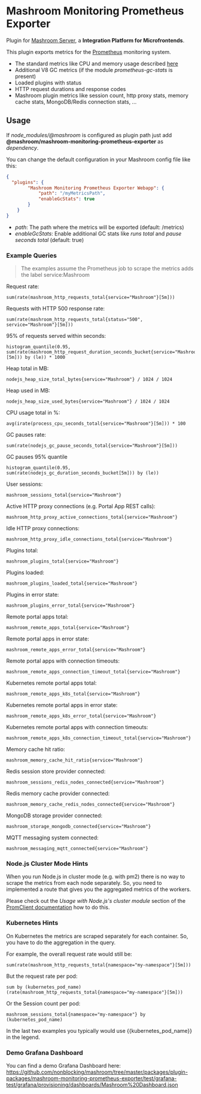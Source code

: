 
# Mashroom Monitoring Prometheus Exporter

Plugin for [Mashroom Server](https://www.mashroom-server.com), a **Integration Platform for Microfrontends**.

This plugin exports metrics for the [Prometheus](https://prometheus.io) monitoring system.

 * The standard metrics like CPU and memory usage described [here](https://prometheus.io/docs/instrumenting/writing_clientlibs/#standard-and-runtime-collectors)
 * Additional V8 GC metrics (if the module _prometheus-gc-stats_ is present)
 * Loaded plugins with status
 * HTTP request durations and response codes
 * Mashroom plugin metrics like session count, http proxy stats, memory cache stats, MongoDB/Redis connection stats, ...

## Usage

If *node_modules/@mashroom* is configured as plugin path just add **@mashroom/mashroom-monitoring-prometheus-exporter** as *dependency*.

You can change the default configuration in your Mashroom config file like this:

```json
{
  "plugins": {
        "Mashroom Monitoring Prometheus Exporter Webapp": {
            "path": "/myMetricsPath",
            "enableGcStats": true
        }
    }
}
```

 * _path_: The path where the metrics will be exported (default: /metrics)
 * _enableGcStats_: Enable additional GC stats like _runs total_ and _pause seconds total_ (default: true)

### Example Queries

> The examples assume the Prometheus job to scrape the metrics adds the label service:Mashroom

Request rate:

    sum(rate(mashroom_http_requests_total{service="Mashroom"}[5m]))

Requests with HTTP 500 response rate:

    sum(rate(mashroom_http_requests_total{status="500", service="Mashroom"}[5m]))

95% of requests served within seconds:

    histogram_quantile(0.95, sum(rate(mashroom_http_request_duration_seconds_bucket{service="Mashroom"}[5m])) by (le)) * 1000

Heap total in MB:

    nodejs_heap_size_total_bytes{service="Mashroom"} / 1024 / 1024

Heap used in MB:

    nodejs_heap_size_used_bytes{service="Mashroom"} / 1024 / 1024

CPU usage total in %:

    avg(irate(process_cpu_seconds_total{service="Mashroom"}[5m])) * 100

GC pauses rate:

    sum(rate(nodejs_gc_pause_seconds_total{service="Mashroom"}[5m]))

GC pauses 95% quantile

    histogram_quantile(0.95, sum(rate(nodejs_gc_duration_seconds_bucket[5m])) by (le))

User sessions:

    mashroom_sessions_total{service="Mashroom"}

Active HTTP proxy connections (e.g. Portal App REST calls):

    mashroom_http_proxy_active_connections_total{service="Mashroom"}

Idle HTTP proxy connections:

    mashroom_http_proxy_idle_connections_total{service="Mashroom"}

Plugins total:

    mashroom_plugins_total{service="Mashroom"}

Plugins loaded:

    mashroom_plugins_loaded_total{service="Mashroom"}

Plugins in error state:

    mashroom_plugins_error_total{service="Mashroom"}

Remote portal apps total:

    mashroom_remote_apps_total{service="Mashroom"}

Remote portal apps in error state:

    mashroom_remote_apps_error_total{service="Mashroom"}

Remote portal apps with connection timeouts:

    mashroom_remote_apps_connection_timeout_total{service="Mashroom"}

Kubernetes remote portal apps total:

    mashroom_remote_apps_k8s_total{service="Mashroom"}

Kubernetes remote portal apps in error state:

    mashroom_remote_apps_k8s_error_total{service="Mashroom"}

Kubernetes remote portal apps with connection timeouts:

    mashroom_remote_apps_k8s_connection_timeout_total{service="Mashroom"}

Memory cache hit ratio:

    mashroom_memory_cache_hit_ratio{service="Mashroom"}

Redis session store provider connected:

    mashroom_sessions_redis_nodes_connected{service="Mashroom"}

Redis memory cache provider connected:

    mashroom_memory_cache_redis_nodes_connected{service="Mashroom"}

MongoDB storage provider connected:

    mashroom_storage_mongodb_connected{service="Mashroom"}

MQTT messaging system connected:

    mashroom_messaging_mqtt_connected{service="Mashroom"}

### Node.js Cluster Mode Hints

When you run Node.js in cluster mode (e.g. with pm2) there is no way to scrape the metrics from each node separately.
So, you need to implemented a route that gives you the aggregated metrics of the workers.

Please check out the *Usage with Node.js's cluster module* section of the [PromClient documentation](https://github.com/siimon/prom-client)
how to do this.

### Kubernetes Hints

On Kubernetes the metrics are scraped separately for each container.
So, you have to do the aggregation in the query.

For example, the overall request rate would still be:

    sum(rate(mashroom_http_requests_total{namespace="my-namespace"}[5m]))

But the request rate per pod:

    sum by (kubernetes_pod_name) (rate(mashroom_http_requests_total{namespace="my-namespace"}[5m]))

Or the Session count per pod:

    mashroom_sessions_total{namespace="my-namespace"} by (kubernetes_pod_name)

In the last two examples you typically would use {{kubernetes_pod_name}} in the legend.

### Demo Grafana Dashboard

You can find a demo Grafana Dashboard here: https://github.com/nonblocking/mashroom/tree/master/packages/plugin-packages/mashroom-monitoring-prometheus-exporter/test/grafana-test/grafana/provisioning/dashboards/Mashroom%20Dashboard.json
